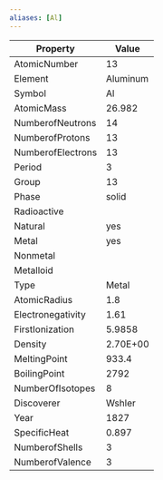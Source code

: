 ```yaml
---
aliases: [Al]
---
```


| Property          | Value    |
| ----------------- | -------- |
| AtomicNumber      | 13       |
| Element           | Aluminum |
| Symbol            | Al       |
| AtomicMass        | 26.982   |
| NumberofNeutrons  | 14       |
| NumberofProtons   | 13       |
| NumberofElectrons | 13       |
| Period            | 3        |
| Group             | 13       |
| Phase             | solid    |
| Radioactive       |          |
| Natural           | yes      |
| Metal             | yes      |
| Nonmetal          |          |
| Metalloid         |          |
| Type              | Metal    |
| AtomicRadius      | 1.8      |
| Electronegativity | 1.61     |
| FirstIonization   | 5.9858   |
| Density           | 2.70E+00 |
| MeltingPoint      | 933.4    |
| BoilingPoint      | 2792     |
| NumberOfIsotopes  | 8        |
| Discoverer        | Wshler   |
| Year              | 1827     |
| SpecificHeat      | 0.897    |
| NumberofShells    | 3        |
| NumberofValence   | 3        |
